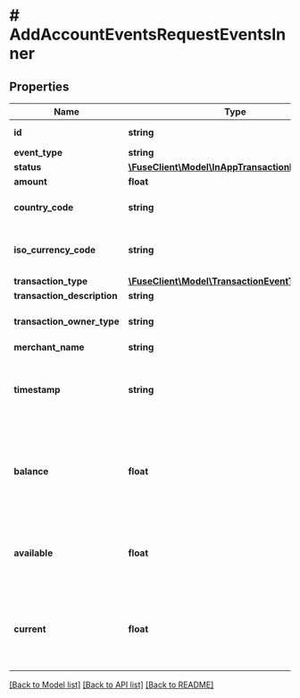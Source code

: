 # # AddAccountEventsRequestEventsInner

## Properties

Name | Type | Description | Notes
------------ | ------------- | ------------- | -------------
**id** | **string** | ID of the transaction |
**event_type** | **string** |  |
**status** | [**\FuseClient\Model\InAppTransactionEventStatus**](InAppTransactionEventStatus.md) |  |
**amount** | **float** |  |
**country_code** | **string** |  | [optional] [default to 'US']
**iso_currency_code** | **string** | The ISO-4217 currency code. |
**transaction_type** | [**\FuseClient\Model\TransactionEventType**](TransactionEventType.md) |  | [optional]
**transaction_description** | **string** |  | [optional]
**transaction_owner_type** | **string** |  | [optional] [default to 'consumer']
**merchant_name** | **string** |  |
**timestamp** | **string** | Datetime that the balance is accurate for In ISO-8601 format |
**balance** | **float** | The running balance of the account after the transaction has occurred, in cents. | [optional]
**available** | **float** | The current balance of the account factoring in pending transactions. | [optional]
**current** | **float** | The current balance of the account without factoring in pending transactions. | [optional]

[[Back to Model list]](../../README.md#models) [[Back to API list]](../../README.md#endpoints) [[Back to README]](../../README.md)
